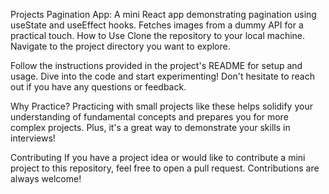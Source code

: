 Projects
Pagination App: A mini React app demonstrating pagination using useState and useEffect hooks. Fetches images from a dummy API for a practical touch.
How to Use
Clone the repository to your local machine.
Navigate to the project directory you want to explore.

Follow the instructions provided in the project's README for setup and usage.
Dive into the code and start experimenting!
Don't hesitate to reach out if you have any questions or feedback.


Why Practice?
Practicing with small projects like these helps solidify your understanding of fundamental concepts and prepares you for more complex projects. Plus, it's a great way to demonstrate your skills in interviews!



Contributing
If you have a project idea or would like to contribute a mini project to this repository, feel free to open a pull request. Contributions are always welcome!
